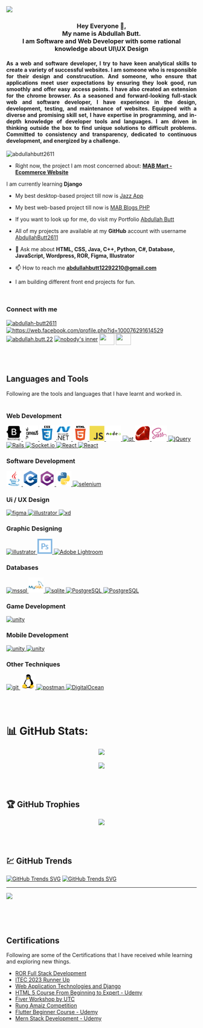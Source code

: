 <img src="MAB Poster.png" />

<h3 align="center">
  Hey Everyone 👋,<br> My name is Abdullah Butt. <br>I am Software and Web Developer with some rational knowledge about UI\UX Design
</h3>

<h4 align="justify">
  As a web and software developer, I try to have keen analytical skills to create a variety of successful websites. I am someone who is responsible for their design     and construcution. And someone, who ensure that applications meet user expectations by ensuring they look good, run smoothly and offer easy access points.
  I have also created an extension for the chrome browser. 
  As a seasoned and forward-looking full-stack web and software developer, I have experience in the design, development, testing, and maintenance of websites. Equipped   with a diverse and promising skill set, I have expertise in programming, and in-depth knowledge of developer tools and languages. I am driven in thinking outside the   box to find unique solutions to difficult problems. Committed to consistency and transparency, dedicated to continuous development, and energized by a challenge.
</h4>

<p align="left"> 
  <img src="https://komarev.com/ghpvc/?username=abdullahbutt2611&label=Profile%20views&color=0e75b6&style=flat" alt="abdullahbutt2611" /> 
</p>


- Right now, the project I am most concerned about:  <a href = "https://github.com/AbdullahButt2611/MABMart_Ecommerce"><strong>MAB Mart - Ecommerce Website</strong></a>   <!-- <a href = ""><strong></strong></a> -->


I am currently learning <strong>Django</strong>


- My best desktop-based project till now is [Jazz App](https://github.com/AbdullahButt2611/Jazz-App)

- My best web-based project till now is [MAB Blogs PHP](https://github.com/AbdullahButt2611/MAB_Blogs_PHP)

- If you want to look up for me, do visit my Portfolio [Abdullah Butt](https://rebrand.ly/MuhammadAbdullahButt_MABCORP)

-  All of my projects are available at my **GitHub** account with username [AbdullahButt2611](https://github.com/AbdullahButt2611)

- 💬 Ask me about **HTML, CSS, Java, C++, Python, C#, Database, JavaScript, Wordpress, ROR, Figma, Illustrator**

- 📫 How to reach me **abdullahbutt12292210@gmail.com**

- I am building different front end projects for fun.
<br>
<h3 align="left">Connect with me</h3>
<p align="left">

<a href="https://linkedin.com/in/abdullah-butt2611" target="blank"><img align="center" src="https://raw.githubusercontent.com/rahuldkjain/github-profile-readme-generator/master/src/images/icons/Social/linked-in-alt.svg" alt="abdullah-butt2611" height="30" width="40" /></a>
<a href="https://fb.com/https://web.facebook.com/profile.php?id=100076291614529" target="blank"><img align="center" src="https://raw.githubusercontent.com/rahuldkjain/github-profile-readme-generator/master/src/images/icons/Social/facebook.svg" alt="https://web.facebook.com/profile.php?id=100076291614529" height="30" width="40" /></a>
<a href="https://instagram.com/abdullah.butt.22" target="blank"><img align="center" src="https://raw.githubusercontent.com/rahuldkjain/github-profile-readme-generator/master/src/images/icons/Social/instagram.svg" alt="abdullah.butt.22" height="30" width="40" /></a>
<a href="https://www.youtube.com/c/nobody's inner" target="blank"><img align="center" src="https://raw.githubusercontent.com/rahuldkjain/github-profile-readme-generator/master/src/images/icons/Social/youtube.svg" alt="nobody's inner" height="30" width="40" /></a>
<a href="https://rebrand.ly/MuhammadAbdullahButt_MABCORP" target="blank"><img align="center" src="https://www.svgrepo.com/show/52293/portfolio.svg" height="30" width="40" /></a>
  <a href="https://rebrand.ly/ProjectDisplayer_MABCORP" target="blank"><img align="center" src="https://www.svgrepo.com/show/25072/list.svg" height="30" width="40" /></a>
</p>
<br><br>


<h2 align="left">Languages and Tools</h2>
Following are the tools and languages that I have learnt and worked in.
<br><br>
<p align="left">


<h3 align="left">Web Development</h3>
<a href="https://getbootstrap.com" target="_blank" rel="noreferrer"> <img src="https://raw.githubusercontent.com/devicons/devicon/master/icons/bootstrap/bootstrap-plain-wordmark.svg" alt="bootstrap" width="40" height="40"/> </a>
 <a href="https://canvasjs.com" target="_blank" rel="noreferrer"> <img src="https://raw.githubusercontent.com/Hardik0307/Hardik0307/master/assets/canvasjs-charts.svg" alt="canvasjs" width="40" height="40"/> </a>
 <a href="https://www.w3schools.com/css/" target="_blank" rel="noreferrer"> <img src="https://raw.githubusercontent.com/devicons/devicon/master/icons/css3/css3-original-wordmark.svg" alt="css3" width="40" height="40"/> </a>
 <a href="https://dotnet.microsoft.com/" target="_blank" rel="noreferrer"> <img src="https://raw.githubusercontent.com/devicons/devicon/master/icons/dot-net/dot-net-original-wordmark.svg" alt="dotnet" width="40" height="40"/> </a> 
 <a href="https://www.w3.org/html/" target="_blank" rel="noreferrer"> <img src="https://raw.githubusercontent.com/devicons/devicon/master/icons/html5/html5-original-wordmark.svg" alt="html5" width="40" height="40"/> </a>
 <a href="https://developer.mozilla.org/en-US/docs/Web/JavaScript" target="_blank" rel="noreferrer"> <img src="https://raw.githubusercontent.com/devicons/devicon/master/icons/javascript/javascript-original.svg" alt="javascript" width="40" height="40"/> </a>
 <a href="https://nodejs.org" target="_blank" rel="noreferrer"> <img src="https://raw.githubusercontent.com/devicons/devicon/master/icons/nodejs/nodejs-original-wordmark.svg" alt="nodejs" width="40" height="40"/> </a>
 <a href="https://www.qt.io/" target="_blank" rel="noreferrer"> <img src="https://upload.wikimedia.org/wikipedia/commons/0/0b/Qt_logo_2016.svg" alt="qt" width="40" height="40"/> </a>
 <a href="https://www.ruby-lang.org/en/" target="_blank" rel="noreferrer"> <img src="https://raw.githubusercontent.com/devicons/devicon/master/icons/ruby/ruby-original.svg" alt="ruby" width="40" height="40"/> </a>
  <a href="https://sass-lang.com" target="_blank" rel="noreferrer"> <img src="https://raw.githubusercontent.com/devicons/devicon/master/icons/sass/sass-original.svg" alt="sass" width="40" height="40"/> </a>
 <a href="" target="_blank" rel="noreferrer"> <img src="https://img.shields.io/badge/jquery-%230769AD.svg?style=flat&logo=jquery&logoColor=white" alt="jQuery" width="100" height="40"/> </a>
 <a href="" target="_blank" rel="noreferrer"> <img src="https://img.shields.io/badge/rails-%23CC0000.svg?style=flat&logo=ruby-on-rails&logoColor=white" alt="Rails" width="100" height="40"/> </a>
 <a href="" target="_blank" rel="noreferrer"> <img src="https://img.shields.io/badge/Socket.io-black?style=flat&logo=socket.io&badgeColor=010101" alt="Socket.io" width="100" height="40"/> </a>
 <a href="https://getbootstrap.com" target="_blank" rel="noreferrer"> <img src="https://cdn.worldvectorlogo.com/logos/react-2.svg" alt="React" width="50" height="50"/> </a>
 <a href="https://www.djangoproject.com/" target="_blank" rel="noreferrer"> <img src="https://cdn.worldvectorlogo.com/logos/django.svg" alt="React" width="50" height="50"/> </a>
 
 
 
 <br>
 <h3 align="left">Software Development</h3>
<a href="https://www.java.com" target="_blank" rel="noreferrer"> <img src="https://raw.githubusercontent.com/devicons/devicon/master/icons/java/java-original.svg" alt="java" width="40" height="40"/> </a>
<a href="https://www.w3schools.com/cpp/" target="_blank" rel="noreferrer"> <img src="https://raw.githubusercontent.com/devicons/devicon/master/icons/cplusplus/cplusplus-original.svg" alt="cplusplus" width="40" height="40"/> </a>
<a href="https://www.w3schools.com/cs/" target="_blank" rel="noreferrer"> <img src="https://raw.githubusercontent.com/devicons/devicon/master/icons/csharp/csharp-original.svg" alt="csharp" width="40" height="40"/> </a>
<a href="https://www.python.org" target="_blank" rel="noreferrer"> <img src="https://raw.githubusercontent.com/devicons/devicon/master/icons/python/python-original.svg" alt="python" width="40" height="40"/> </a>
<a href="https://www.selenium.dev" target="_blank" rel="noreferrer"> <img src="https://raw.githubusercontent.com/detain/svg-logos/780f25886640cef088af994181646db2f6b1a3f8/svg/selenium-logo.svg" alt="selenium" width="40" height="40"/> </a>


<br>
<h3 align="left">Ui / UX Design</h3>
<a href="https://www.figma.com/" target="_blank" rel="noreferrer"> <img src="https://www.vectorlogo.zone/logos/figma/figma-icon.svg" alt="figma" width="40" height="40"/> </a> 
<a href="https://www.adobe.com/in/products/illustrator.html" target="_blank" rel="noreferrer"> <img src="https://www.vectorlogo.zone/logos/adobe_illustrator/adobe_illustrator-icon.svg" alt="illustrator" width="40" height="40"/> </a>
<a href="https://www.adobe.com/products/xd.html" target="_blank" rel="noreferrer"> <img src="https://cdn.worldvectorlogo.com/logos/adobe-xd.svg" alt="xd" width="40" height="40"/> </a> 



<br>
<h3 align="left">Graphic Designing</h3>
<a href="https://www.adobe.com/in/products/illustrator.html" target="_blank" rel="noreferrer"> <img src="https://www.vectorlogo.zone/logos/adobe_illustrator/adobe_illustrator-icon.svg" alt="illustrator" width="40" height="40"/> </a>
<a href="https://www.photoshop.com/en" target="_blank" rel="noreferrer"> <img src="https://raw.githubusercontent.com/devicons/devicon/master/icons/photoshop/photoshop-line.svg" alt="photoshop" width="40" height="40"/> </a>
<a href="https://www.photoshop.com/en" target="_blank" rel="noreferrer"> <img src="https://img.shields.io/badge/Adobe%20Lightroom-31A8FF.svg?style=flat&logo=Adobe%20Lightroom&logoColor=white" alt="Adobe Lightroom" width="150" height="40"/> </a>




<br>
<h3 align="left">Databases</h3>
 <a href="https://www.microsoft.com/en-us/sql-server" target="_blank" rel="noreferrer"> <img src="https://www.svgrepo.com/show/303229/microsoft-sql-server-logo.svg" alt="mssql" width="40" height="40"/> </a>
 <a href="https://www.mysql.com/" target="_blank" rel="noreferrer"> <img src="https://raw.githubusercontent.com/devicons/devicon/master/icons/mysql/mysql-original-wordmark.svg" alt="mysql" width="40" height="40"/> </a>
 <a href="https://www.sqlite.org/" target="_blank" rel="noreferrer"> <img src="https://www.vectorlogo.zone/logos/sqlite/sqlite-icon.svg" alt="sqlite" width="40" height="40"/> </a>
  <a href="https://www.postgresql.org/" target="_blank" rel="noreferrer"> <img src="https://www.vectorlogo.zone/logos/postgresql/postgresql-ar21.svg" alt="PostgreSQL" width="100" height="40"/> </a>
  <a href="https://www.mongodb.com/" target="_blank" rel="noreferrer"> <img src="https://www.vectorlogo.zone/logos/mongodb/mongodb-ar21.svg" alt="PostgreSQL" width="120" height="60"/> </a>



<br>
<h3 align="left">Game Development</h3>
<a href="https://unity.com/" target="_blank" rel="noreferrer"> <img src="https://www.vectorlogo.zone/logos/unity3d/unity3d-icon.svg" alt="unity" width="40" height="40"/> </a>


<br>
<h3 align="left">Mobile Development</h3>
<a href="https://dart.dev/" target="_blank" rel="noreferrer"> <img src="https://www.vectorlogo.zone/logos/dartlang/dartlang-icon.svg" alt="unity" width="40" height="40"/> </a>
<a href="https://flutter.dev/" target="_blank" rel="noreferrer"> <img src="https://www.vectorlogo.zone/logos/flutterio/flutterio-icon.svg" alt="unity" width="40" height="40"/> </a>

<br>
<h3 align="left">Other Techniques</h3>
<a href="https://git-scm.com/" target="_blank" rel="noreferrer"> <img src="https://www.vectorlogo.zone/logos/git-scm/git-scm-icon.svg" alt="git" width="40" height="40"/> </a> 
<a href="https://www.linux.org/" target="_blank" rel="noreferrer"> <img src="https://raw.githubusercontent.com/devicons/devicon/master/icons/linux/linux-original.svg" alt="linux" width="40" height="40"/> </a>
<a href="https://postman.com" target="_blank" rel="noreferrer"> <img src="https://www.vectorlogo.zone/logos/getpostman/getpostman-icon.svg" alt="postman" width="40" height="40"/> </a>
<a href="" target="_blank" rel="noreferrer"> <img src="https://img.shields.io/badge/DigitalOcean-%230167ff.svg?style=flat&logo=digitalOcean&logoColor=white" alt="DigitalOcean" width="50" height="40"/> </a>
</p>


<br><br>

 
# 📊 GitHub Stats:
<p align = "center">
<img src= "https://github-readme-stats.vercel.app/api?username=AbdullahButt2611&theme=dark&hide_border=false&include_all_commits=false&count_private=false">
<br/>
<br>
<img src= "https://github-readme-streak-stats.herokuapp.com/?user=AbdullahButt2611&theme=dark&hide_border=false"></br>


</p>
<br><br>


<h2> 🏆 GitHub Trophies </h2>
<p align = "center">
<img src= "https://github-profile-trophy.vercel.app/?username=AbdullahButt2611&theme=darkhub&no-frame=true&no-bg=true&margin-w=4">
</p>
<br><br>

<h2> 💹 GitHub Trends </h2>

[![GitHub Trends SVG](https://api.githubtrends.io/user/svg/AbdullahButt2611/langs?time_range=one_year&theme=dark)](https://githubtrends.io)
[![GitHub Trends SVG](https://api.githubtrends.io/user/svg/AbdullahButt2611/repos?time_range=one_year&theme=dark)](https://githubtrends.io)


---
[![](https://visitcount.itsvg.in/api?id=AbdullahButt2611&icon=1&color=12)](https://visitcount.itsvg.in)


<br><br><br>
## Certifications

Following are some of the Certifications that I have received while learning and exploring new things.

- [ROR Full Stack Development](https://www.linkedin.com/posts/abdullah-butt2611_the-capacity-to-learn-is-a-gift-the-ability-activity-6982253647678083073-bgEW?utm_source=share&utm_medium=member_desktop)
- [ITEC 2023 Runner Up](https://www.linkedin.com/posts/abdullah-butt2611_team-collaboration-innovation-activity-7070816394526765056-6XOH?utm_source=share&utm_medium=member_desktop)
- [Web Application Technologies and Django](https://www.linkedin.com/posts/abdullah-butt2611_webdevelopment-django-certificationachieved-activity-7096549706524237824-EfEj?utm_source=share&utm_medium=member_desktop)
- [HTML 5 Course From Beginning to Expert - Udemy](https://drive.google.com/file/d/1PgB0ydRfssSmRnQB4JPXdKmuM5TdUbhd/view?usp=sharing)
- [Fiver Workshop by UTC](https://drive.google.com/file/d/1NE4aHcOO07nFphuPsBzY8hhJ9rQ7Rpry/view?usp=sharing)
- [Rung Amaiz Competition](https://www.linkedin.com/posts/abdullah-butt2611_society-industrialdesign-event-activity-6958101413369405440-ffWr?utm_source=share&utm_medium=member_desktop)
- [Flutter Beginner Course - Udemy](https://drive.google.com/file/d/1bnp1lU3YQUc4evNAquNmmA1NzQQfpV1H/view?usp=sharing)
- [Mern Stack Development - Udemy](https://drive.google.com/file/d/1OO3PLpatBUoI4YXyVzAjt66QEArWo3Wr/view?usp=sharing)

